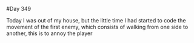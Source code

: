 #Day 349

Today I was out of my house, but the little time I had started to code the movement of the first enemy, which consists of walking from one side to another, this is to annoy the player